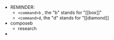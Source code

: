 - REMINDER:
	- `<command>b` , the "b" stands for "[[box]]"
	- `<command>d`, the "d" stands for "[[diamond]]
- composeb
	- research
-
